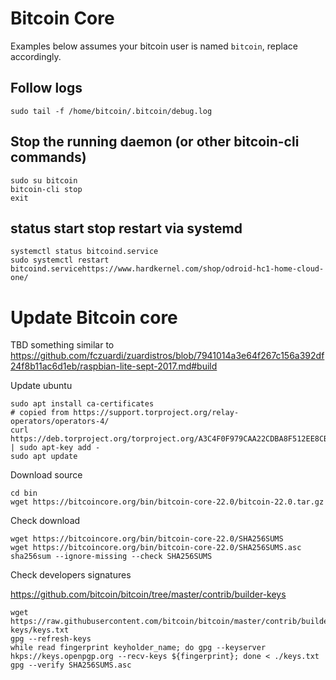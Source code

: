 # Bitcoin Core

Examples below assumes your bitcoin user is named `bitcoin`, replace accordingly.

## Follow logs

```
sudo tail -f /home/bitcoin/.bitcoin/debug.log
```

## Stop the running daemon (or other bitcoin-cli commands)

```
sudo su bitcoin
bitcoin-cli stop
exit
```

## status start stop restart via systemd

```
systemctl status bitcoind.service
sudo systemctl restart bitcoind.servicehttps://www.hardkernel.com/shop/odroid-hc1-home-cloud-one/
```



# Update Bitcoin core

TBD something similar to https://github.com/fczuardi/zuardistros/blob/7941014a3e64f267c156a392df24f8b11ac6d1eb/raspbian-lite-sept-2017.md#build

Update ubuntu

```
sudo apt install ca-certificates
# copied from https://support.torproject.org/relay-operators/operators-4/
curl https://deb.torproject.org/torproject.org/A3C4F0F979CAA22CDBA8F512EE8CBC9E886DDD89.asc | sudo apt-key add -
sudo apt update
```

Download source

```
cd bin
wget https://bitcoincore.org/bin/bitcoin-core-22.0/bitcoin-22.0.tar.gz
```

Check download

```
wget https://bitcoincore.org/bin/bitcoin-core-22.0/SHA256SUMS
wget https://bitcoincore.org/bin/bitcoin-core-22.0/SHA256SUMS.asc
sha256sum --ignore-missing --check SHA256SUMS
```

Check developers signatures

https://github.com/bitcoin/bitcoin/tree/master/contrib/builder-keys

```
wget https://raw.githubusercontent.com/bitcoin/bitcoin/master/contrib/builder-keys/keys.txt
gpg --refresh-keys
while read fingerprint keyholder_name; do gpg --keyserver hkps://keys.openpgp.org --recv-keys ${fingerprint}; done < ./keys.txt
gpg --verify SHA256SUMS.asc
```
